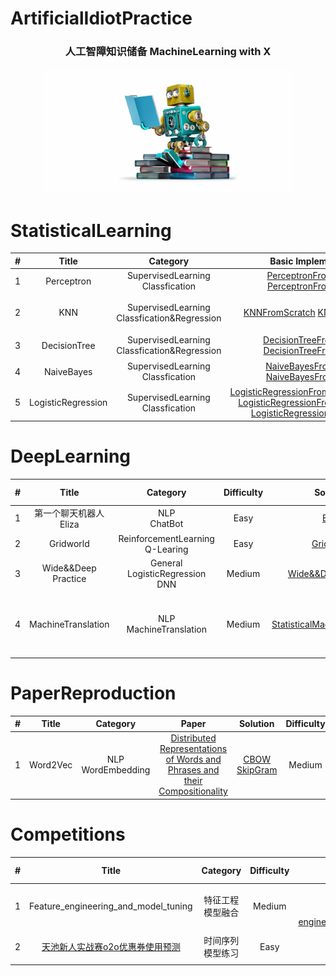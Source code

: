 # ArtificialIdiotPractice
<h3 align="center">人工智障知识储备 MachineLearning with X</h3>
<div align="center">
    <img src="src/ml.jpg" height="200" width="400">
</div>

# StatisticalLearning
| # | Title | Category | Basic Implementation | Basic Project |Diffculty|
|:---:| :-----: | :---------:| :-----------:| :---------:| :--------------------: | 
| 1 | Perceptron | SupervisedLearning<br>Classfication|[PerceptronFromScratch](https://github.com/WatsonWangZh/MachineLearningPractice/blob/master/StatisticalLearning/Perceptron/Algothrim/PerceptronFromScratch.py) [PerceptronFromSklearn](https://github.com/WatsonWangZh/MachineLearningPractice/blob/master/StatisticalLearning/Perceptron/Algothrim/PerceptronFromSklearn.py) | [PerceptronOnIrisDataSet](https://github.com/WatsonWangZh/MachineLearningPractice/blob/master/StatisticalLearning/Perceptron/Project/Code/PerceptronOnIrisDataSet.py) | Easy | 
| 2 | KNN | SupervisedLearning<br>Classfication&Regression | [KNNFromScratch](https://github.com/WatsonWangZh/MachineLearningPractice/blob/master/StatisticalLearning/KNN/Algothrim/KNNFromScratch.py) [KNNFromSklearn](https://github.com/WatsonWangZh/MachineLearningPractice/blob/master/StatisticalLearning/KNN/Algothrim/KNNFromSklearn.py) | [约会网站配对](https://github.com/WatsonWangZh/MachineLearningPractice/blob/master/StatisticalLearning/KNN/Project/Code/%E7%BA%A6%E4%BC%9A%E7%BD%91%E7%AB%99%E9%85%8D%E5%AF%B9.ipynb)<br>[手写识别系统](https://github.com/WatsonWangZh/MachineLearningPractice/blob/master/StatisticalLearning/KNN/Project/Code/%E6%89%8B%E5%86%99%E8%AF%86%E5%88%AB%E7%B3%BB%E7%BB%9F.ipynb)<br>[KNNOnLetterRecognitionDatasets](https://github.com/WatsonWangZh/MachineLearningPractice/blob/master/StatisticalLearning/KNN/Project/Code/KNNOnLetterRecognitionDatasets.py) | Easy | 
| 3 | DecisionTree | SupervisedLearning<br>Classfication&Regression |[DecisionTreeFromScratch](https://github.com/WatsonWangZh/MachineLearningPractice/blob/master/StatisticalLearning/DecisionTree/Algothrim/DecisionTreeFromScratch.py) [DecisionTreeFromSklearn](https://github.com/WatsonWangZh/MachineLearningPractice/blob/master/StatisticalLearning/DecisionTree/Algothrim/DecisionTreeFromSklearn.py) | [使用决策树预测眼镜类型](https://github.com/WatsonWangZh/MachineLearningPractice/blob/master/StatisticalLearning/DecisionTree/Project/Code/%E4%BD%BF%E7%94%A8%E5%86%B3%E7%AD%96%E6%A0%91%E9%A2%84%E6%B5%8B%E9%9A%90%E5%BD%A2%E7%9C%BC%E9%95%9C%E7%B1%BB%E5%9E%8B.ipynb)<br>[DTOnPageBlocksClassificationDataSet](https://github.com/WatsonWangZh/MachineLearningPractice/blob/master/StatisticalLearning/DecisionTree/Project/Code/DTOnPageBlocksClassificationDataSet.py)<br> | Easy | 
| 4 | NaiveBayes | SupervisedLearning<br>Classfication | [NaiveBayesFromScratch](https://github.com/WatsonWangZh/MachineLearningPractice/blob/master/StatisticalLearning/NaiveBayes/Algothrim/NaiveBayesFromScratch.py) [NaiveBayesFromSklearn](https://github.com/WatsonWangZh/MachineLearningPractice/blob/master/StatisticalLearning/NaiveBayes/Algothrim/NaiveBayesFromSklearn.py) | [使用朴素贝叶斯过滤垃圾邮件](https://github.com/WatsonWangZh/MachineLearningPractice/blob/master/StatisticalLearning/NaiveBayes/Project/Code/%E4%BD%BF%E7%94%A8%E6%9C%B4%E7%B4%A0%E8%B4%9D%E5%8F%B6%E6%96%AF%E8%BF%87%E6%BB%A4%E5%9E%83%E5%9C%BE%E9%82%AE%E4%BB%B6.ipynb)<br>[NaiveBayesOnNurseryDataSet](https://github.com/WatsonWangZh/MachineLearningPractice/blob/master/StatisticalLearning/NaiveBayes/Project/Code/NaiveBayesOnNurseryDataSet.py)<br> | Easy | 
| 5 | LogisticRegression | SupervisedLearning<br>Classfication | [LogisticRegressionFromScratch(FullGrad)]()<br> [LogisticRegressionFromScratch(SGD)]()<br>[LogisticRegressionFromSklearn]() |  | Easy | 

# DeepLearning
| # | Title | Category | Difficulty | Solution | Some Notes |
|:---:| :-----: | :---------:| :-----------:| :---------:| :--------------------: |
| 1 | 第一个聊天机器人Eliza | NLP<br>ChatBot | Easy | [Eliza](https://github.com/WatsonWangZh/MachineLearningPractice/blob/master/DeepLearning/NaturalLanguageProcess/ChatBot_Eliza/eliza.py) |  |
| 2 | Gridworld | ReinforcementLearning<br>Q-Learing | Easy | [Gridworld](https://github.com/WatsonWangZh/MachineLearningPractice/blob/master/DeepLearning/ReinforcementLearning/GridWorld/) | 入门 |
| 3 | Wide&&Deep Practice | General<br>LogisticRegression<br>DNN | Medium | [Wide&&DeepPractice](https://github.com/WatsonWangZh/MachineLearningPractice/blob/master/DeepLearning/General/WideAndDeepPractice/) | CTR<br>推荐 |
| 4 | MachineTranslation | NLP<br>MachineTranslation | Medium | [StatisticalMachineTranslation](https://github.com/WatsonWangZh/MachineLearningPractice/blob/master/DeepLearning/NaturalLanguageProcess/MachineTranslation/StatisticalMachineTranslation/)| 统计机器翻译基本思路 |
# PaperReproduction
| # | Title | Category | Paper | Solution | Difficulty |
|:---:| :-----: | :---------:| :-----------:| :---------:| :--------------------: |
| 1 | Word2Vec | NLP<br>WordEmbedding | [Distributed Representations of Words and Phrases and their Compositionality](https://github.com/WatsonWangZh/MachineLearningPractice/blob/master/PaperReproduction/Word2Vec/Paper) | [CBOW](https://github.com/WatsonWangZh/MachineLearningPractice/blob/master/PaperReproduction/Word2Vec/Code/word2vec_CBOW.py)<br> [SkipGram](https://github.com/WatsonWangZh/MachineLearningPractice/blob/master/PaperReproduction/Word2Vec/Code/word2vec_skip-gram.py) | Medium |
# Competitions
| # | Title | Category | Difficulty | Solution | Some Notes |
|:---:| :-----: | :---------:| :-----------:| :---------:| :--------------------: |
| 1 | Feature_engineering_and_model_tuning | 特征工程<br>模型融合 | Medium | [Kaggle_Titanic]()<br>[Kaggle-Bicycle-Example]()<br>[Feature-engineering_and_Parameter_Tuning_XGBoost]()  |  |
| 2 | [天池新人实战赛o2o优惠券使用预测](.https://tianchi.aliyun.com/competition/entrance/231593/introduction) | 时间序列<br>模型练习 | Easy | [SGDClassifier](https://github.com/WatsonWangZh/MachineLearningPractice/blob/master/Competitions/%E5%A4%A9%E6%B1%A0%E6%96%B0%E4%BA%BA%E5%AE%9E%E6%88%98%E8%B5%9Bo2o%E4%BC%98%E6%83%A0%E5%88%B8%E4%BD%BF%E7%94%A8%E9%A2%84%E6%B5%8B/o2o-1.ipynb)<br>[DecisionTreeClassifier](https://github.com/WatsonWangZh/MachineLearningPractice/blob/master/Competitions/%E5%A4%A9%E6%B1%A0%E6%96%B0%E4%BA%BA%E5%AE%9E%E6%88%98%E8%B5%9Bo2o%E4%BC%98%E6%83%A0%E5%88%B8%E4%BD%BF%E7%94%A8%E9%A2%84%E6%B5%8B/o2o-1-DecisionTree.ipynb)<br>[NaiveBayesClassifier](https://github.com/WatsonWangZh/MachineLearningPractice/blob/master/Competitions/%E5%A4%A9%E6%B1%A0%E6%96%B0%E4%BA%BA%E5%AE%9E%E6%88%98%E8%B5%9Bo2o%E4%BC%98%E6%83%A0%E5%88%B8%E4%BD%BF%E7%94%A8%E9%A2%84%E6%B5%8B/o2o-1-NaiveBayes.ipynb)  |  |